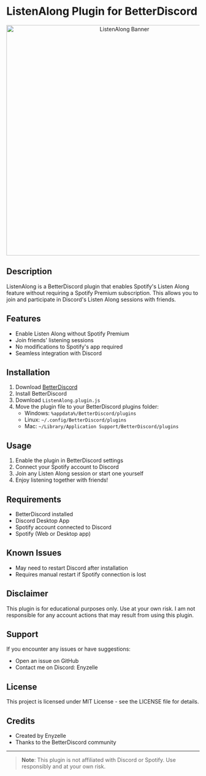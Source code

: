 # ListenAlong Plugin for BetterDiscord

<p align="center">
  <img src="https://i.imgur.com/XYZ123.png" alt="ListenAlong Banner" width="600"/>
</p>

## Description
ListenAlong is a BetterDiscord plugin that enables Spotify's Listen Along feature without requiring a Spotify Premium subscription. This allows you to join and participate in Discord's Listen Along sessions with friends.

## Features
- Enable Listen Along without Spotify Premium
- Join friends' listening sessions
- No modifications to Spotify's app required
- Seamless integration with Discord

## Installation
1. Download [BetterDiscord](https://betterdiscord.app/)
2. Install BetterDiscord
3. Download `ListenAlong.plugin.js`
4. Move the plugin file to your BetterDiscord plugins folder:
   - Windows: `%appdata%/BetterDiscord/plugins`
   - Linux: `~/.config/BetterDiscord/plugins`
   - Mac: `~/Library/Application Support/BetterDiscord/plugins`

## Usage
1. Enable the plugin in BetterDiscord settings
2. Connect your Spotify account to Discord
3. Join any Listen Along session or start one yourself
4. Enjoy listening together with friends!

## Requirements
- BetterDiscord installed
- Discord Desktop App
- Spotify account connected to Discord
- Spotify (Web or Desktop app)

## Known Issues
- May need to restart Discord after installation
- Requires manual restart if Spotify connection is lost

## Disclaimer
This plugin is for educational purposes only. Use at your own risk. I am not responsible for any account actions that may result from using this plugin.

## Support
If you encounter any issues or have suggestions:
- Open an issue on GitHub
- Contact me on Discord: Enyzelle

## License
This project is licensed under MIT License - see the LICENSE file for details.

## Credits
- Created by Enyzelle
- Thanks to the BetterDiscord community

---
> **Note**: This plugin is not affiliated with Discord or Spotify. Use responsibly and at your own risk.
